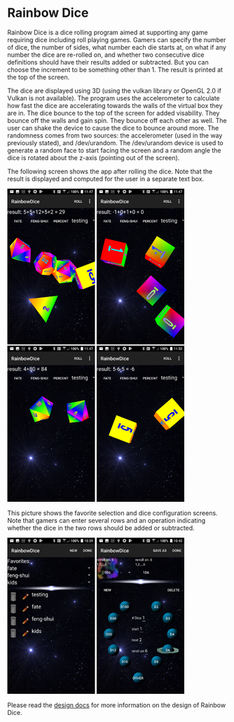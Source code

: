 # Rainbow Dice
Rainbow Dice is a dice rolling program aimed at supporting any game requiring
dice including roll playing games.  Gamers can specify the number of dice, the
number of sides, what number each die starts at, on what if any number the dice
are re-rolled on, and whether two consecutive dice definitions should have their
results added or subtracted.  But you can choose the increment to be something
other than 1.  The result is printed at the top of the screen.

The dice are displayed using 3D (using the vulkan library or OpenGL 2.0 if Vulkan
is not available).  The program uses the accelerometer to calculate how fast the
dice are accelerating towards the walls of the virtual box they are in.  The dice
bounce to the top of the screen for added visability.  They bounce off the walls
and gain spin.  They bounce off each other as well.  The user can shake the device
to cause the dice to bounce around more.  The randomness comes from two sources:
the accelerometer (used in the way previously stated), and /dev/urandom.  The
/dev/urandom device is used to generate a random face to start facing the screen
and a random angle the dice is rotated about the z-axis (pointing out of the screen).

The following screen shows the app after rolling the dice.  Note that the
result is displayed and computed for the user in a separate text box.

<img src=screenshots/rainbowDice1.png width=200> <img src=screenshots/rainbowDice2.png width=200> <img src=screenshots/rainbowDice3.png width=200> <img src=screenshots/rainbowDice4.png width=200>

This picture shows the favorite selection and dice configuration screens.  Note
that gamers can enter several rows and an operation indicating whether the dice
in the two rows should be added or subtracted.

<img src=screenshots/rainbowDice_favoriteSelection.png width=200> <img src=screenshots/rainbowDice_customization.png width=200>

Please read the [design docs](https://github.com/cerulean-quasar/rainbowDice/blob/master/docs/design.md "design docs")
for more information on the design of Rainbow Dice.
